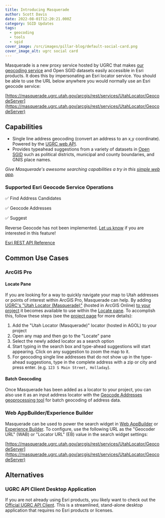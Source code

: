 ```yaml
---
title: Introducing Masquerade
author: Scott Davis
date: 2022-08-01T12:20:21.000Z
category: SGID Updates
tags:
  - geocoding
  - tools
  - sgid
cover_image: /src/images/pillar-blog/default-social-card.png
cover_image_alt: ugrc social card
---
```


Masquerade is a new proxy service hosted by UGRC that makes [our geocoding service](https://api.mapserv.utah.gov/) and Open SGID datasets easily accessible in Esri products. It does this by impersonating an Esri locator service. You should be able to use the URL below anywhere you would normally use an Esri geocode service:

[https://masquerade.ugrc.utah.gov/arcgis/rest/services/UtahLocator/GeocodeServer](https://masquerade.ugrc.utah.gov/arcgis/rest/services/UtahLocator/GeocodeServer)

## Capabilities

- Single line address geocoding (convert an address to an x,y coordinate). Powered by the [UGRC web API](https://api.mapserv.utah.gov/#geocoding).
- Provides typeahead suggestions from a variety of datasets in [Open SGID](/documentation/sgid/open-sgid/) such as political districts, municipal and county boundaries, and GNIS place names.

_Give Masquerade's awesome searching capabilities a try in this [simple web app](https://arcg.is/0na9Lf0)._

### Supported Esri Geocode Service Operations

✅ Find Address Candidates

✅ Geocode Addresses

✅ Suggest

Reverse Geocode has not been implemented. [Let us know](https://github.com/agrc/masquerade/issues/new) if you are interested in this feature!

[Esri REST API Reference](https://developers.arcgis.com/rest/services-reference/enterprise/geocode-service.htm)

## Common Use Cases

### ArcGIS Pro

#### Locate Pane

If you are looking for a way to quickly navigate your map to Utah addresses or points of interest within ArcGIS Pro, Masquerade can help. By adding [UGRC's "Utah Locator (Masquerade)"](https://utah.maps.arcgis.com/home/item.html?id=f19e6205b9bd49e8a39ed51ddd58164a) (hosted in ArcGIS Online) [to your project](https://pro.arcgis.com/en/pro-app/latest/help/data/geocoding/add-locators-to-a-project.htm) it becomes available to use within the [Locate pane](https://pro.arcgis.com/en/pro-app/latest/help/data/geocoding/find-places-on-the-map.htm). To accomplish this, follow these steps (see the [project page](https://github.com/agrc/masquerade#locate-pane) for more details):

1. Add the "Utah Locator (Masquerade)" locator (hosted in AGOL) to your project
1. Open any map and then go to the "Locate" pane
1. Select the newly added locator as a search option
1. Start typing in the search box and type-ahead suggestions will start appearing. Click on any suggestion to zoom the map to it.
1. For geocoding single line addresses that do not show up in the type-ahead suggestions, type in the complete address with a zip or city and press enter. (e.g. `123 S Main Street, Holladay`).

#### Batch Geocoding

Once Masquerade has been added as a locator to your project, you can also use it as an input address locator with the [Geocode Addresses geoprocessing tool](https://pro.arcgis.com/en/pro-app/latest/tool-reference/geocoding/geocode-addresses.htm) for batch geocoding of address data.

### Web AppBuilder/Experience Builder

Masquerade can be used to power the search widget in [Web AppBuilder](https://doc.arcgis.com/en/web-appbuilder/latest/create-apps/widget-search.htm) or [Experience Builder](https://developers.arcgis.com/experience-builder/guide/search-widget/). To configure, use the following URL as the "Geocoder URL" (WAB) or "Locator URL" (EB) value in the search widget settings:

[https://masquerade.ugrc.utah.gov/arcgis/rest/services/UtahLocator/GeocodeServer](https://masquerade.ugrc.utah.gov/arcgis/rest/services/UtahLocator/GeocodeServer)

## Alternatives

### UGRC API Client Desktop Application

If you are not already using Esri products, you likely want to check out the [Official UGRC API Client](/blog/2021-11-29-introducing-the-official-ugrc-api-client/). This is a streamlined, stand-alone desktop application that requires no Esri products or licenses.
